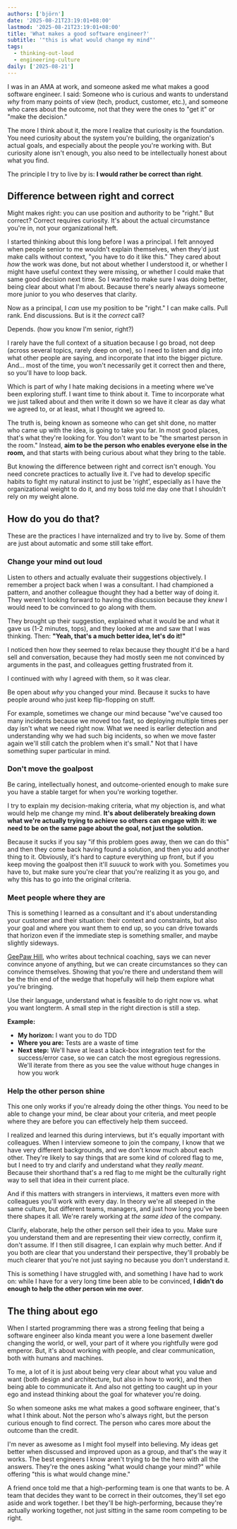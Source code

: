 ```yaml
---
authors: ['björn']
date: '2025-08-21T23:19:01+08:00'
lastmod: '2025-08-21T23:19:01+08:00'
title: 'What makes a good software engineer?'
subtitle: '"this is what would change my mind"'
tags:
  - thinking-out-loud
  - engineering-culture
daily: ['2025-08-21']
---
```


I was in an AMA at work, and someone asked me what makes a good software engineer. I said: Someone who is curious and wants to understand _why_ from many points of view (tech, product, customer, etc.), and someone who cares about the outcome, not that they were the ones to "get it" or "make the decision."

The more I think about it, the more I realize that curiosity is the foundation. You need curiosity about the system you're building, the organization's actual goals, and especially about the people you're working with. But curiosity alone isn't enough, you also need to be intellectually honest about what you find.

The principle I try to live by is: **I would rather be correct than right**.
<!--more-->

## Difference between right and correct

Might makes right: you can use position and authority to be "right." But correct? Correct requires curiosity. It's about the actual circumstance you're in, not your organizational heft.

I started thinking about this long before I was a principal. I felt annoyed when people senior to me wouldn't explain themselves, when they'd just make calls without context, "you have to do it like this." They cared about _how_ the work was done, but not about whether I understood it, or whether I might have useful context they were missing, or whether I could make that same good decision next time. So I wanted to make sure I was doing better, being clear about what I'm about. Because there's nearly always someone more junior to you who deserves that clarity.

Now as a principal, I _can_ use my position to be "right." I can make calls. Pull rank. End discussions. But is it the _correct_ call?

Depends. (how you know I'm senior, right?)

I rarely have the full context of a situation because I go broad, not deep (across several topics, rarely deep on one), so I need to listen and dig into what other people are saying, and incorporate that into the bigger picture. And… most of the time, you won't necessarily get it correct then and there, so you'll have to loop back.

Which is part of why I hate making decisions in a meeting where we've been exploring stuff. I want time to think about it. Time to incorporate what we just talked about and then write it down so we have it clear as day what we agreed to, or at least, what I thought we agreed to.

The truth is, being known as someone who can get shit done, no matter who came up with the idea, is going to take you far. In most good places, that's what they're looking for. You don't want to be "the smartest person in the room." Instead, **aim to be the person who enables everyone else in the room,** and that starts with being curious about what they bring to the table.

But knowing the difference between right and correct isn't enough. You need concrete practices to actually live it. I've had to develop specific habits to fight my natural instinct to just be 'right', especially as I have the organizational weight to do it, and my boss told me day one that I shouldn't rely on my weight alone.

## How do you do that?

These are the practices I have internalized and try to live by. Some of them are just about automatic and some still take effort.

### Change your mind out loud

Listen to others and actually evaluate their suggestions objectively. I remember a project back when I was a consultant. I had championed a pattern, and another colleague thought they had a better way of doing it. They weren't looking forward to having the discussion because they _knew_ I would need to be convinced to go along with them.

They brought up their suggestion, explained what it would be and what it gave us (1-2 minutes, tops), and they looked at me and saw that I was thinking. Then: **"Yeah, that's a much better idea, let's do it!"**

I noticed then how they seemed to relax because they thought it'd be a hard sell and conversation, because they had mostly seen me not convinced by arguments in the past, and colleagues getting frustrated from it.

I continued with why I agreed with them, so it was clear. 

Be open about _why_ you changed your mind. Because it sucks to have people around who just keep flip-flopping on stuff. 

For example, sometimes we change our mind because "we've caused too many incidents because we moved too fast, so deploying multiple times per day isn't what we need right now. What we need is earlier detection and understanding why we had such big incidents, so when we move faster again we'll still catch the problem when it's small." Not that I have something super particular in mind.

### Don't move the goalpost

Be caring, intellectually honest, and outcome-oriented enough to make sure you have a stable target for when you're working together.

I try to explain my decision-making criteria, what my objection is, and what would help me change my mind. **It's about deliberately breaking down what we're actually trying to achieve so others can engage with it: we need to be on the same page about the goal, not just the solution.**

Because it sucks if you say "if this problem goes away, then we can do this" and then they come back having found a solution, and then you add another thing to it. Obviously, it's hard to capture everything up front, but if you keep moving the goalpost then it'll *suuuck* to work with you. Sometimes you have to, but make sure you're clear that you're realizing it as you go, and why this has to go into the original criteria.

### Meet people where they are

This is something I learned as a consultant and it's about understanding your customer and their situation: their context and constraints, but also your goal and where you want them to end up, so you can drive towards that horizon even if the immediate step is something smaller, and maybe slightly sideways.

[GeePaw Hill](https://www.geepawhill.org/), who writes about technical coaching, says we can never convince anyone of anything, but we can create circumstances so they can convince themselves. Showing that you're there and understand them will be the thin end of the wedge that hopefully will help them explore what you're bringing.

Use their language, understand what is feasible to do right now vs. what you want longterm. A small step in the right direction is still a step.

**Example:**
- **My horizon:** I want you to do TDD
- **Where you are:** Tests are a waste of time
- **Next step:** We'll have at least a black-box integration test for the success/error case, so we can catch the most egregious regressions. We'll iterate from there as you see the value without huge changes in how you work

### Help the other person shine

This one only works if you're already doing the other things. You need to be able to change your mind, be clear about your criteria, and meet people where they are before you can effectively help them succeed.

I realized and learned this during interviews, but it's equally important with colleagues. When I interview someone to join the company, I know that we have very different backgrounds, and we don't know much about each other. They're likely to say things that are some kind of colored flag to me, but I need to try and clarify and understand what they _really meant_. Because their shorthand that's a red flag to me might be the culturally right way to sell that idea in their current place.

And if this matters with strangers in interviews, it matters even more with colleagues you'll work with every day. In theory we're all steeped in the same culture, but different teams, managers, and just how long you've been there shapes it all. We're rarely working at _the same idea_ of the company.

Clarify, elaborate, help the other person sell their idea to you. Make sure you understand them and are representing their view correctly, confirm it, don't assume. If I then still disagree, I can explain why much better. And if you both are clear that you understand their perspective, they'll probably be much clearer that you're not just saying no because you don't understand it.

This is something I have struggled with, and something I have had to work on: while I have for a very long time been able to be convinced, **I didn't do enough to help the other person win me over**.

## The thing about ego

When I started programming there was a strong feeling that being a software engineer also kinda meant you were a lone basement dweller changing the world, or well, your part of it where you rightfully were god emperor. But, it's about working with people, and clear communication, both with humans and machines.

To me, a lot of it is just about being very clear about what you value and want (both design and architecture, but also in how to work), and then being able to communicate it. And also not getting too caught up in your ego and instead thinking about the goal for whatever you're doing.

So when someone asks me what makes a good software engineer, that's what I think about. Not the person who's always right, but the person curious enough to find correct. The person who cares more about the outcome than the credit.

I'm never as awesome as I might fool myself into believing. My ideas get better when discussed and improved upon as a group, and that's the way it works. The best engineers I know aren't trying to be the hero with all the answers. They're the ones asking "what would change your mind?" while offering "this is what would change mine."

A friend once told me that a high-performing team is one that wants to be. A team that decides they want to be correct in their outcomes, they'll set ego aside and work together. I bet they'll be high-performing, because they're actually working together, not just sitting in the same room competing to be right.
